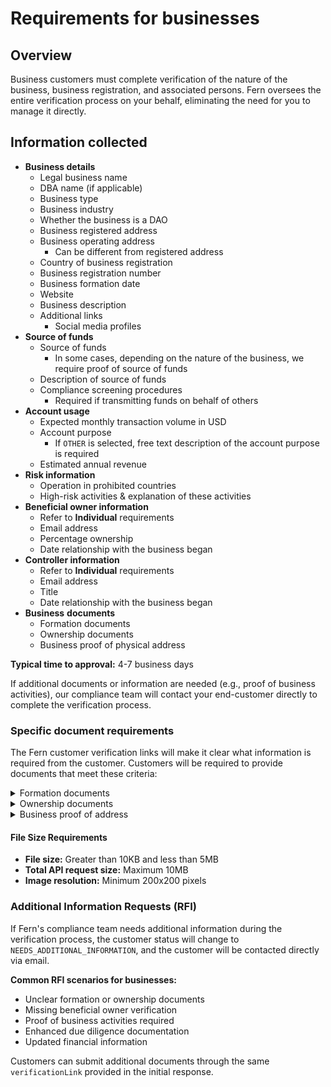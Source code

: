 # Requirements for businesses

## Overview

Business customers must complete verification of the nature of the business, business registration, and associated persons. Fern oversees the entire verification process on your behalf, eliminating the need for you to manage it directly.

## Information collected

* **Business details**
  * Legal business name
  * DBA name (if applicable)&#x20;
  * Business type
  * Business industry
  * Whether the business is a DAO
  * Business registered address
  * Business operating address
    * Can be different from registered address
  * Country of business registration
  * Business registration number
  * Business formation date
  * Website
  * Business description
  * Additional links
    * Social media profiles
* **Source of funds**&#x20;
  * Source of funds
    * In some cases, depending on the nature of the business, we require proof of source of funds
  * Description of source of funds
  * Compliance screening procedures
    * Required if transmitting funds on behalf of others
* **Account usage**
  * Expected monthly transaction volume in USD
  * Account purpose
    * If `OTHER` is selected, free text description of the account purpose is required
  * Estimated annual revenue
* **Risk information**
  * Operation in prohibited countries
  * High-risk activities & explanation of these activities
* **Beneficial owner information**
  * Refer to **Individual** requirements
  * Email address
  * Percentage ownership
  * Date relationship with the business began
* **Controller information**
  * Refer to **Individual** requirements
  * Email address
  * Title
  * Date relationship with the business began
* **Business** **documents**
  * Formation documents
  * Ownership documents
  * Business proof of physical address

**Typical time to approval:** 4-7 business days

If additional documents or information are needed (e.g., proof of business activities), our compliance team will contact your end-customer directly to complete the verification process.

### Specific document requirements

The Fern customer verification links will make it clear what information is required from the customer. Customers will be required to provide documents that meet these criteria:

<details>

<summary>Formation documents</summary>

#### The documents must:

* Include the entity name and business registration number
* Be filed with the secretary of state or similar government body
* Business name must match what was provided in the KYB form

#### Accepted documents include:&#x20;

* Official Articles of Incorporation / Organization
* Official Certificate of Formation
* Official Certificate or Registration of Limited Liability Partnership
* Legal Entity Formation (for DAOs)
* Trust Deed or Trust Agreement (for Trusts)

</details>

<details>

<summary>Ownership documents</summary>

#### The documents must:&#x20;

* Confirm all individual beneficial owners who own 25% or more of the underlying entity
* Clearly account for 100% of ownership
* Be officially verified:
  * Self-generated documents: Must be dated and signed by a lawyer or third-party CPA
  * Capitalization tables: No signature required if produced by well-known equity management platforms like Carta, AngelList, or Securitize
* If the entity has another entity as a benefiical owner, confirmation of the individuals with significant control over the entity, such as its directors or officers, will be required

#### Accepted documents include:

* Articles of Incorporation (listing shareholders, not just controller)
* Capitalization table
* Shareholder registry
* Operating agreement
* Membership schedule
* Stock purchase agreement
* Ownership attestation&#x20;
* Directors registry signed by a lawyer or CPA

</details>

<details>

<summary>Business proof of address</summary>

**The documents must:**

* Confirm the current operating address
* Mention the applying entity by name
* Be issued in the last 90 days
* Contain an address that is not a PO box or a virtual address

**Accepted documents include:**

* Bank statement

Note: DAOs may provide a proof of physical residential address for their verified control person if the DAO does not have its own physical operating address.

</details>

#### File Size Requirements

* **File size:** Greater than 10KB and less than 5MB
* **Total API request size:** Maximum 10MB
* **Image resolution:** Minimum 200x200 pixels

### Additional Information Requests (RFI)

If Fern's compliance team needs additional information during the verification process, the customer status will change to `NEEDS_ADDITIONAL_INFORMATION`, and the customer will be contacted directly via email.

**Common RFI scenarios for businesses:**

* Unclear formation or ownership documents
* Missing beneficial owner verification
* Proof of business activities required
* Enhanced due diligence documentation
* Updated financial information

Customers can submit additional documents through the same `verificationLink` provided in the initial response.
